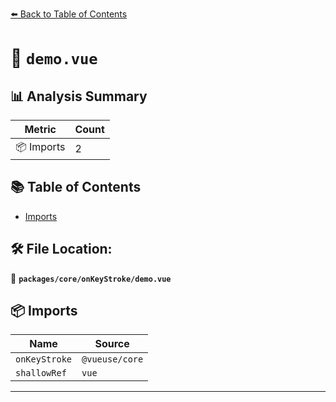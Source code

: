 [⬅️ Back to Table of Contents](../../../index.md)

# 📄 `demo.vue`

## 📊 Analysis Summary

| Metric | Count |
|--------|-------|
| 📦 Imports | 2 |

## 📚 Table of Contents

- [Imports](#imports)

## 🛠️ File Location:
📂 **`packages/core/onKeyStroke/demo.vue`**

## 📦 Imports

| Name | Source |
|------|--------|
| `onKeyStroke` | `@vueuse/core` |
| `shallowRef` | `vue` |


---
